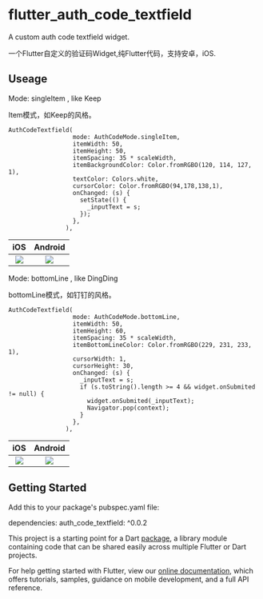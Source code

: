 # flutter_auth_code_textfield

A custom auth code textfield widget.

一个Flutter自定义的验证码Widget,纯Flutter代码，支持安卓，iOS.

## Useage

Mode: singleItem , like Keep 

Item模式，如Keep的风格。

```
AuthCodeTextfield(
                  mode: AuthCodeMode.singleItem,
                  itemWidth: 50,
                  itemHeight: 50,
                  itemSpacing: 35 * scaleWidth,
                  itemBackgroundColor: Color.fromRGBO(120, 114, 127, 1),
                  textColor: Colors.white,
                  cursorColor: Color.fromRGBO(94,178,138,1),
                  onChanged: (s) {
                    setState(() {
                      _inputText = s;
                    });
                  },
                ),
```


iOS            |  Android
:-------------------------:|:-------------------------:
![](http://image.jerryfans.com/mode1.png)  |  ![](http://image.jerryfans.com/mode3.png)

Mode: bottomLine , like DingDing 

bottomLine模式，如钉钉的风格。

```
AuthCodeTextfield(
                  mode: AuthCodeMode.bottomLine,
                  itemWidth: 50,
                  itemHeight: 60,
                  itemSpacing: 35 * scaleWidth,
                  itemBottomLineColor: Color.fromRGBO(229, 231, 233, 1),
                  cursorWidth: 1,
                  cursorHeight: 30,
                  onChanged: (s) {
                    _inputText = s;
                    if (s.toString().length >= 4 && widget.onSubmited != null) {
                      widget.onSubmited(_inputText);
                      Navigator.pop(context);
                    }
                  },
                ),
```

iOS            |  Android
:-------------------------:|:-------------------------:
![](http://image.jerryfans.com/mode2.png)  |  ![](http://image.jerryfans.com/mode5.png)



## Getting Started

Add this to your package's pubspec.yaml file:

dependencies:
  auth_code_textfield: ^0.0.2

This project is a starting point for a Dart
[package](https://flutter.dev/developing-packages/),
a library module containing code that can be shared easily across
multiple Flutter or Dart projects.

For help getting started with Flutter, view our 
[online documentation](https://flutter.dev/docs), which offers tutorials, 
samples, guidance on mobile development, and a full API reference.
